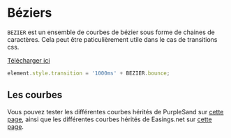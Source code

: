 # Béziers

`BEZIER` est un ensemble de courbes de bézier sous forme de chaines de caractères. Cela peut être paticulièrement utile dans le cas de transitions css.

<a href="../modules/module.beziers.js" download>Télécharger ici</a>

```javascript
element.style.transition = '1000ms' + BEZIER.bounce;
```

## Les courbes

Vous pouvez tester les différentes courbes hérités de PurpleSand sur [cette page](https://purple.aicardi.pro/doc/beziers.html), ainsi que les différentes courbes hérités de Easings.net sur [cette page](https://easings.net/).
